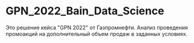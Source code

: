 # GPN_2022_Bain_Data_Science
Это решение кейса "GPN 2022" от Газпромнефти.
Анализ проведения промоакций на дополнительный объем продаж в заданных условиях.
